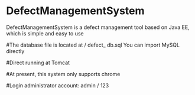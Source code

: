 # DefectManagementSystem
DefectManagementSystem is a defect management tool based on Java EE, which is simple and easy to use

#The database file is located at / defect_ db.sql You can import MySQL directly

#Direct running at Tomcat

#At present, this system only supports chrome

#Login administrator account: admin / 123
